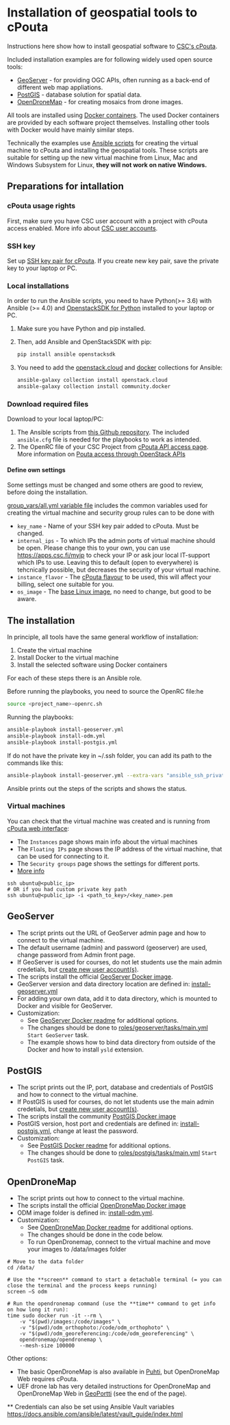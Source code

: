 # Installation of geospatial tools to cPouta

Instructions here show how to install geospatial software to [CSC's cPouta](https://docs.csc.fi/cloud/pouta/). 

Included installation examples are for following widely used open source tools:
* [GeoServer](https://geoserver.org/) - for providing OGC APIs, often running as a back-end of different web map appliations.
* [PostGIS](https://postgis.net/) - database solution for spatial data.
* [OpenDroneMap](https://www.opendronemap.org/) - for creating mosaics from drone images.

All tools are installed using [Docker containers](https://www.docker.com/). The used Docker containers are provided by each software project themselves. Installing other tools with Docker would have mainly similar steps.

Technically the examples use [Ansible scripts](https://www.ansible.com/) for creating the virtual machine to cPouta and installing the geospatial tools. These scripts are suitable for setting up the new virtual machine from Linux, Mac and Windows Subsystem for Linux, **they will not work on native Windows.**

## Preparations for intallation

### cPouta usage rights
First, make sure you have CSC user account with a project with cPouta access enabled. More info about [CSC user accounts](https://docs.csc.fi/accounts/).

### SSH key 
Set up [SSH key pair for cPouta](https://docs.csc.fi/cloud/pouta/launch-vm-from-web-gui/#setting-up-ssh-keys). If you create new key pair, save the private key to your laptop or PC.

### Local installations
In order to run the Ansible scripts, you need to have Python(>= 3.6) with Ansible (>= 4.0)  and [OpenstackSDK for Python](https://pypi.org/project/openstacksdk/) installed to your laptop or PC. 

1. Make sure you have Python and pip installed.
1. Then, add Ansible and OpenStackSDK with pip:
   
   ```bash
   pip install ansible openstacksdk
   ```
2. You need to add the [openstack.cloud](https://docs.ansible.com/ansible/latest/collections/openstack/cloud/index.html) and [docker](https://docs.ansible.com/ansible/latest/collections/community/docker/index.html) collections for Ansible:
   
   ```bash
   ansible-galaxy collection install openstack.cloud
   ansible-galaxy collection install community.docker
   ```
   
### Download required files 

Download to your local laptop/PC:
1. The Ansible scripts from [this Github repository](https://github.com/csc-training/geocomputing?tab=readme-ov-file#download). The included `ansible.cfg` file is needed for the playbooks to work as intended.
2. The OpenRC file of your CSC Project from [cPouta API access page](https://pouta.csc.fi/dashboard/project/api_access/). More information on [Pouta access through OpenStack APIs](https://docs.csc.fi/cloud/pouta/api-access/)


#### Define own settings

Some settings must be changed and some others are good to review, before doing the installation.

[group_vars/all.yml variable file](group_vars/all.yml) includes the common variables used for creating the virtual machine and security group rules can to be done with

* `key_name` - Name of your SSH key pair added to cPouta. Must be changed.
* `internal_ips` - To which IPs the admin ports of virtual machine should be open. Please change this to your own, you can use https://apps.csc.fi/myip to check your IP or ask jour local IT-support which IPs to use. Leaving this to default (open to everywhere) is tehcnically possible, but decreases the security of your virtual machine.
* `instance_flavor` - The [cPouta flavour](https://docs.csc.fi/cloud/pouta/vm-flavors-and-billing/#cpouta-flavors) to be used, this will affect your billing, select one suitable for you.
* `os_image` - The [base Linux image](https://docs.csc.fi/cloud/pouta/images/), no need to change, but good to be aware.

  
## The installation

In principle, all tools have the same general workflow of installation:
1. Create the virtual machine
2. Install Docker to the virtual machine
3. Install the selected software using Docker containers

For each of these steps there is an Ansible role.

Before running the playbooks, you need to source the OpenRC file:he 

```bash
source <project_name>-openrc.sh
```

Running the playbooks:

```bash
ansible-playbook install-geoserver.yml
ansible-playbook install-odm.yml
ansible-playbook install-postgis.yml
```

If do not have the private key in ~/.ssh folder, you can add its path to the commands like this:
```bash
ansible-playbook install-geoserver.yml --extra-vars "ansible_ssh_private_key_file=<path_to_key>/<key_name>.pem"
```
Ansible prints out the steps of the scripts and shows the status.

### Virtual machines
You can check that the virtual machine was created and is running from [cPouta web interface](https://pouta.csc.fi/):
   * The `Instances` page shows main info about the virtual machines
   * The `Floating IPs` page shows the IP address of the virtual machine, that can be used for connecting to it.
   * The `Security groups` page shows the settings for different ports.
   * [More info](https://docs.csc.fi/cloud/pouta/connecting-to-vm/)
     
```
ssh ubuntu@<public_ip> 
# OR if you had custom private key path
ssh ubuntu@<public_ip> -i <path_to_key>/<key_name>.pem
```
## GeoServer
* The script prints out the URL of GeoServer admin page and how to connect to the virtual machine.
* The default username (admin) and password (geoserver) are used, change password from Admin front page.
* If GeoServer is used for courses, do not let students use the main admin credetials, but [create new user account(s)](https://docs.geoserver.org/latest/en/user/security/webadmin/ugr.html#add-user).
* The scripts install the official [GeoServer Docker image](https://docs.geoserver.org/latest/en/user/installation/docker.html). 
* GeoServer version and data directory location are defined in: [install-geoserver.yml](install-geoserver.yml)
* For adding your own data, add it to data directory, which is mounted to Docker and visible for GeoServer.
* Customization:
   * See [GeoServer Docker readme](https://github.com/geoserver/docker/blob/master/README.md) for additional options.
   * The changes should be done to [roles/geoserver/tasks/main.yml](roles/geoserver/tasks/main.yml) `Start GeoServer` task.
   * The example shows how to bind data directory from outside of the Docker and how to install `ysld` extension.

## PostGIS
* The script prints out the IP, port, database and credentials of PostGIS and how to connect to the virtual machine.
* If PostGIS is used for courses, do not let students use the main admin credetials, but [create new user account(s)](https://www.postgresql.org/docs/16/sql-createuser.html).
* The scripts install the community [PostGIS Docker image](https://postgis.net/documentation/getting_started/install_docker/) 
* PostGIS version, host port and credentials are defined in: [install-postgis.yml](install-postgis.yml), change at least the password.
* Customization:
   * See [PostGIS Docker readme](https://hub.docker.com/r/postgis/postgis/) for additional options.
   * The changes should be done to [roles/postgis/tasks/main.yml](roles/postgis/tasks/main.yml) `Start PostGIS` task.

## OpenDroneMap
* The script prints out how to connect to the virtual machine.
* The scripts install the official [OpenDroneMap Docker image](https://hub.docker.com/r/opendronemap/odm) 
* ODM image folder is defined in: [install-odm.yml](install-odm.yml).
* Customization:
   * See [OpenDroneMap Docker readme](https://hub.docker.com/r/opendronemap/odm) for additional options.
   * The changes should be done in the code below.
   * To run OpenDronemap, connect to the virtual machine and move your images to /data/images folder
```
# Move to the data folder
cd /data/

# Use the **screen** command to start a detachable terminal (= you can close the terminal and the process keeps running)
screen –S odm

# Run the opendronemap command (use the **time** command to get info on how long it run):
time sudo docker run -it --rm \
    -v "$(pwd)/images:/code/images" \
    -v "$(pwd)/odm_orthophoto:/code/odm_orthophoto" \
    -v "$(pwd)/odm_georeferencing:/code/odm_georeferencing" \
    opendronemap/opendronemap \
    --mesh-size 100000
```

Other options: 
* The basic OpenDroneMap is also available in [Puhti](https://docs.csc.fi/apps/opendronemap/), but OpenDroneMap Web requires cPouta. 
* UEF drone lab has very detailed instructions for OpenDroneMap and OpenDroneMap Web in [GeoPortti](https://www.geoportti.fi/tools/instruments/) (see the end of the page).

**
Credentials can also be set using Ansible Vault variables https://docs.ansible.com/ansible/latest/vault_guide/index.html
